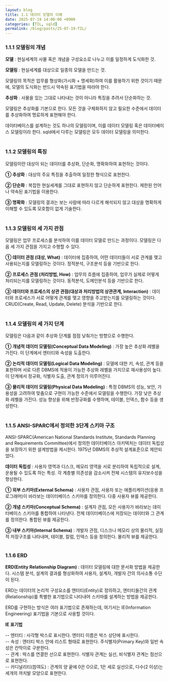 ```yaml
---
layout: blog
title: 1.1 데이터 모델의 이해
date: 2025-07-19 14:00:00 +0900
categories: [TIL, sqld]
permalink: /blog/posts/25-07-19-TIL/
---
```


### 1.1.1 모델링의 개념

**모델** : 현실세계의 사물 혹은 개념을 구성요소로 나누고 이를 일정하게 도식화한 것.

**모델링** : 현실세계를 대상으로 일종의 모델을 만드는 것.

모델링의 목적은 업무를 형상화(가시화 + 명세화)하여 이를 활용하기 위한 것이기 때문에, 모델의 도식화는 반드시 약속된 표기법을 따라야 한다.

**추상화** : 사물을 있는 그대로 나타내는 것이 아니라 특징을 추려서 단순화하는 것.

모델링은 추상화를 기본으로 한다. 모든 것을 구체화하지 않고 필요한 수준에서 데이터를 추상화하여 명료하게 표현해야 한다.

데이터베이스를 설계하는 것도 하나의 모델링이며, 이를 데이터 모델링 혹은 데이터베이스 모델링이라 한다. sqld에서 다루는 모델링은 모두 데이터 모델링을 의미한다.
<br><br>

### 1.1.2 모델링의 특징

모델링이란 대상이 되는 데이터를 추상화, 단순화, 명확화하여 표현하는 것이다.

**① 추상화** : 대상의 주요 특징을 추출하여 일정한 형식으로 표현한다.

**② 단순화** : 복잡한 현실세계를 그대로 표현하지 않고 단순하게 표현한다. 제한된 언어나 약속된 표기법을 이용한다.

**③ 명확화** : 모델링의 결과는 보는 사람에 따라 다르게 해석되지 않고 대상을 명확하게 이해할 수 있도록 모호함이 없게 기술한다.
<br><br>

### 1.1.3 모델링의 세 가지 관점

모델링은 업무 프로세스를 분석하여 이를 데이터 모델로 만드는 과정이다. 모델링은 다음 세 가지 관점을 가지고 수행할 수 있다.

**① 데이터 관점 (대상, What)** : 데이터에 집중하여, 어떤 데이터들이 서로 관계를 맺고 사용되는지를 모델링하는 것이다. 정적분석, 구조분석 등을 기반으로 한다.

**② 프로세스 관점 (처리방법, How)** : 업무의 흐름에 집중하여, 업무가 실제로 어떻게 처리되는지를 모델링하는 것이다. 동적분석, 도메인분석 등을 기반으로 한다.

**③ 데이터와 프로세스의 상관 관점(대상과 처리방법의 상관관계, Interaction)** : 데이터와 프로세스가 서로 어떻게 관계를 맺고 영향을 주고받는지를 모델링하는 것이다. CRUD(Create, Read, Update, Delete) 분석을 기반으로 한다.
<br><br>

### 1.1.4 모델링의 세 가지 단계

모델링은 다음과 같이 추상화 단계를 점점 낮춰가는 방향으로 수행한다.

**① 개념적 데이터 모델링(Conceptual Data Modeling)** : 가장 높은 추상화 레벨을 가진다. 이 단계에서 엔터티와 속성을 도출한다.

**② 논리적 데이터 모델링(Logical Data Modeling)** : 모델에 대한 키, 속성, 관계 등을 표현하며 서로 다른 DBMS에 적용이 가능한 추상화 레벨을 가지므로 재사용성이 높다. 이 단계에서 정규화, 식별자 도출, 관계 정의가 이루어진다.

**③ 물리적 데이터 모델링(Physical Data Modeling)** : 특정 DBMS의 성능, 보안, 가용성을 고려하여 맞춤으로 구현이 가능한 수준에서 모델링을 수행한다. 가장 낮은 추상화 레벨을 가진다. 성능 향상을 위해 반정규화를 수행하며, 테이블, 인덱스, 함수 등을 생성한다.
<br><br>

### 1.1.5 ANSI-SPARC에서 정의한 3단계 스키마 구조

ANSI-SPARC(American National Standards Institute, Standards Planning and Requirements Committee)에서 정의한 데이터베이스 아키텍처는 데이터 독립성을 보장하기 위한 설계방법을 제시한다. 1975년 DBMS의 추상적 설계표준으로 제안되었다.

**데이터 독립성** : 사용자 영역과 디스크, 메모리 영역을 서로 분리하여 독립적으로 설계, 운용될 수 있도록 하는 특성. 각 계층별 의존성을 감소시켜 전체 시스템의 유지보수성을 향상한다.

**① 외부 스키마(External Schema)** : 사용자 관점, 사용자 또는 애플리케이션(응용 프로그래머)이 바라보는 데이터베이스 스키마를 정의한다. 다중 사용자 뷰를 제공한다.

**② 개념 스키마(Conceptual Schema)** : 설계자 관점, 모든 사용자가 바라보는 데이터베이스 스키마를 통합하여 나타낸다. 전체 데이터베이스에 저장되는 데이터와 그 관계를 정의한다. 통합된 뷰를 제공한다.

**③ 내부 스키마(Internal Schema)** : 개발자 관점, 디스크나 메모리 상의 물리적, 실질적 저장구조를 나타내며, 테이블, 칼럼, 인덱스 등을 정의한다. 물리적 뷰를 제공한다.
<br><br>

### 1.1.6 ERD

**ERD(Entity Relationship Diagram)** : 데이터 모델링에 대한 문서화 방법을 제공한다. 시스템 분석, 설계의 결과를 형상화하여 사용자, 설계자, 개발자 간의 의사소통 수단이 된다.

ERD는 데이터의 논리적 구성요소를 엔터티(Entity)로 정의하고, 엔터티들간의 관계(Relationship)를 특별한 표기법으로 나타내어 스키마를 설계하는 방법을 제공한다.

ERD를 구현하는 방식은 여러 표기법으로 존재하는데, 여기서는 IE(Information Engineering) 표기법을 기본으로 사용할 것이다.

**IE 표기법**

-- 엔터티 : 사각형 박스로 표시한다. 엔터티 이름은 박스 상단에 표시한다.<br>
-- 속성 : 엔터티 박스 안에 리스트 형태로 표현한다. 주식별자(Primary Key)와 일반 속성은 칸막이로 구분한다.<br>
-- 관계 : 박스를 연결한 선으로 표현한다. 식별자 관계는 실선, 비식별자 관계는 점선으로 표현한다.<br>
-- 카디널리티(참여도) : 관계의 양 끝에 0은 O으로, 1은 세로 실선으로, 다수(2 이상)는 세개의 까치발 모양으로 표현한다.
